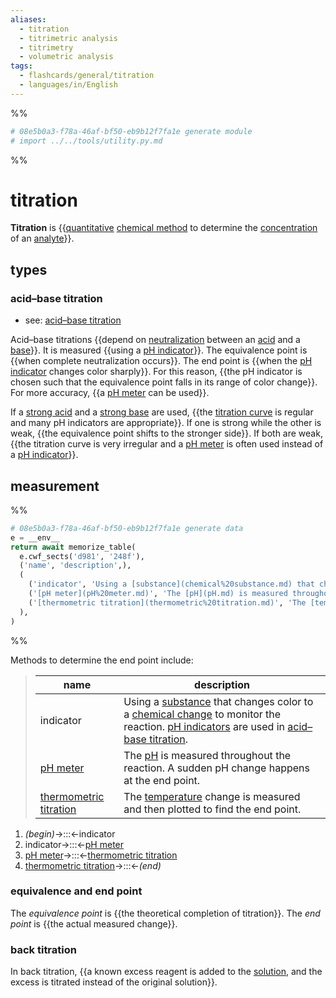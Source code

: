 ```yaml
---
aliases:
  - titration
  - titrimetric analysis
  - titrimetry
  - volumetric analysis
tags:
  - flashcards/general/titration
  - languages/in/English
---
```


%%
```Python
# 08e5b0a3-f78a-46af-bf50-eb9b12f7fa1e generate module
# import ../../tools/utility.py.md
```
%%

# titration

__Titration__ is {{[quantitative](quantitative%20research.md) [chemical method](analytical%20chemistry.md) to determine the [concentration](concentration.md) of an [analyte](analyte.md)}}. <!--SR:!2024-10-02,376,270-->

## types

### acid–base titration

- see: [acid–base titration](acid–base%20titration.md)

Acid–base titrations {{depend on [neutralization](neutralization%20(chemistry).md) between an [acid](acid.md) and a [base](base%20(chemistry).md)}}. It is measured {{using a [pH indicator](pH%20indicator.md)}}. The equivalence point is {{when complete neutralization occurs}}. The end point is {{when the [pH indicator](pH%20indicator.md) changes color sharply}}. For this reason, {{the pH indicator is chosen such that the equivalence point falls in its range of color change}}. For more accuracy, {{a [pH meter](pH%20meter.md) can be used}}. <!--SR:!2024-08-31,323,290!2023-12-30,202,310!2024-04-27,300,330!2025-08-31,616,310!2024-04-25,254,270!2024-02-09,235,310-->

If a [strong acid](acid%20strength.md) and a [strong base](base%20strength.md) are used, {{the [titration curve](#titration%20curve) is regular and many pH indicators are appropriate}}. If one is strong while the other is weak, {{the equivalence point shifts to the stronger side}}. If both are weak, {{the titration curve is very irregular and a [pH meter](pH%20meter.md) is often used instead of a [pH indicator](pH%20indicator.md)}}. <!--SR:!2025-02-26,523,310!2024-01-12,214,310!2024-02-16,242,330-->

## measurement

%%
```Python
# 08e5b0a3-f78a-46af-bf50-eb9b12f7fa1e generate data
e = __env__
return await memorize_table(
  e.cwf_sects('d981', '248f'),
  ('name', 'description',),
  (
    ('indicator', 'Using a [substance](chemical%20substance.md) that changes color to a [chemical change](chemical%20change.md) to monitor the reaction. [pH indicators](pH%20indicator.md) are used in [acid–base titration](#acid–base%20titration).',),
    ('[pH meter](pH%20meter.md)', 'The [pH](pH.md) is measured throughout the reaction. A sudden pH change happens at the end point.',),
    ('[thermometric titration](thermometric%20titration.md)', 'The [temperature](temperature.md) change is measured and then plotted to find the end point.',),
  ),
)
```
%%

Methods to determine the end point include:

<!--08e5b0a3-f78a-46af-bf50-eb9b12f7fa1e generate section="d981"--><!-- The following content is generated at 2023-03-23T18:13:41.619815+08:00. Any edits will be overridden! -->

> | name | description |
> |-|-|
> | indicator | Using a [substance](chemical%20substance.md) that changes color to a [chemical change](chemical%20change.md) to monitor the reaction. [pH indicators](pH%20indicator.md) are used in [acid–base titration](#acid–base%20titration). |
> | [pH meter](pH%20meter.md) | The [pH](pH.md) is measured throughout the reaction. A sudden pH change happens at the end point. |
> | [thermometric titration](thermometric%20titration.md) | The [temperature](temperature.md) change is measured and then plotted to find the end point. |

<!--/08e5b0a3-f78a-46af-bf50-eb9b12f7fa1e-->

<!--08e5b0a3-f78a-46af-bf50-eb9b12f7fa1e generate section="248f"--><!-- The following content is generated at 2023-03-23T18:13:41.634856+08:00. Any edits will be overridden! -->

1. _(begin)_→:::←indicator <!--SR:!2023-12-29,200,310!2024-04-07,287,330-->
2. indicator→:::←[pH meter](pH%20meter.md) <!--SR:!2024-05-30,328,330!2025-06-17,551,310-->
3. [pH meter](pH%20meter.md)→:::←[thermometric titration](thermometric%20titration.md) <!--SR:!2024-09-15,366,290!2025-09-07,619,310-->
4. [thermometric titration](thermometric%20titration.md)→:::←_(end)_ <!--SR:!2024-04-19,292,330!2024-02-01,178,250-->

<!--/08e5b0a3-f78a-46af-bf50-eb9b12f7fa1e-->

### equivalence and end point

The _equivalence point_ is {{the theoretical completion of titration}}. The _end point_ is {{the actual measured change}}. <!--SR:!2026-01-09,758,330!2024-02-10,236,310-->

### back titration

In back titration, {{a known excess reagent is added to the [solution](solution%20(chemistry).md), and the excess is titrated instead of the original solution}}. <!--SR:!2024-03-16,225,270-->
